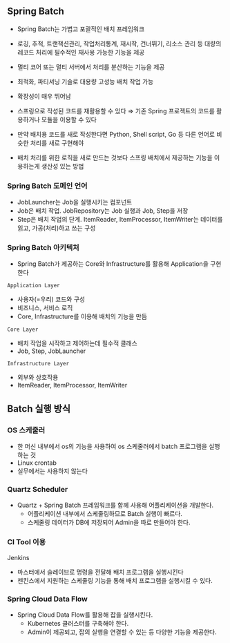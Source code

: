## Spring Batch

- Spring Batch는 가볍고 포괄적인 배치 프레임워크
- 로깅, 추적, 트랜잭션관리, 작업처리통계, 재시작, 건너뛰기, 리소스 관리 등 대량의 레코드 처리에 필수적인 재사용 가능한 기능을 제공
- 멀티 코어 또는 멀티 서버에서 처리를 분산하는 기능을 제공
- 최적화, 파티셔닝 기술로 대용량 고성능 배치 작업 가능
- 확장성이 매우 뛰어남

- 스프링으로 작성된 코드를 재활용할 수 있다 ⇒ 기존 Spring 프로젝트의
코드를 활용하거나 모듈을 이용할 수 있다
- 만약 배치용 코드를 새로 작성한다면 Python, Shell script, Go 등 다른
언어로 비슷한 처리를 새로 구현해야
- 배치 처리를 위한 로직을 새로 만드는 것보다 스프링 배치에서 제공하는
기능을 이용하는게 생산성 있는 방법

### Spring Batch 도메인 언어

- JobLauncher는 Job을 실행시키는 컴포넌트
- Job은 배치 작업. JobRepository는 Job 실행과 Job, Step을 저장
- Step은 배치 작업의 단계. ItemReader, ItemProcessor, ItemWriter는 데이터를 읽고, 가공(처리)하고 쓰는 구성

### Spring Batch 아키텍처

- Spring Batch가 제공하는 Core와 Infrastructure를 활용해 Application을 구현한다

`Application Layer`

  - 사용자(=우리) 코드와 구성
  - 비즈니스, 서비스 로직
  - Core, Infrastructure를 이용해 배치의 기능을 만듬

 `Core Layer`

  - 배치 작업을 시작하고 제어하는데 필수적 클래스
  - Job, Step, JobLauncher

`Infrastructure Layer`

  - 외부와 상호작용
  - ItemReader, ItemProcessor, ItemWriter

## Batch 실행 방식

### OS 스케줄러

- 한 머신 내부에서 os의 기능을 사용하여 os 스케줄러에서 batch 프로그램을 실행하는 것
- Linux crontab
- 실무에서는 사용하지 않는다

### Quartz Scheduler

- Quartz + Spring Batch 프레임워크를 함께 사용해 어플리케이션을 개발한다.
    - 어플리케이션 내부에서 스케줄링하므로 Batch 실행이 빠르다.
    - 스케줄링 데이터가 DB에 저장되어 Admin을 따로 만들어야 한다.

### CI Tool 이용

Jenkins

- 마스터에서 슬레이브로 명령을 전달해 배치 프로그램을 실행시킨다
- 젠킨스에서 지원하는 스케줄링 기능을 통해 배치 프로그램을 실행시킬 수 있다.

### Spring Cloud Data Flow

- Spring Cloud Data Flow를 활용해 잡을 실행시킨다.
    - Kubernetes 클러스터를 구축해야 한다.
    - Admin이 제공되고, 잡의 실행을 연결할 수 있는 등 다양한 기능을 제공한다.
